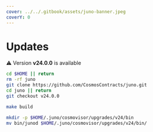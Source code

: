```yaml
---
cover: ../../.gitbook/assets/juno-banner.jpeg
coverY: 0
---
```


# Updates

⚠️ Version **v24.0.0** is available

```bash
cd $HOME || return
rm -rf juno
git clone https://github.com/CosmosContracts/juno.git
cd juno || return
git checkout v24.0.0

make build

mkdir -p $HOME/.juno/cosmovisor/upgrades/v24/bin
mv bin/junod $HOME/.juno/cosmovisor/upgrades/v24/bin/
```
